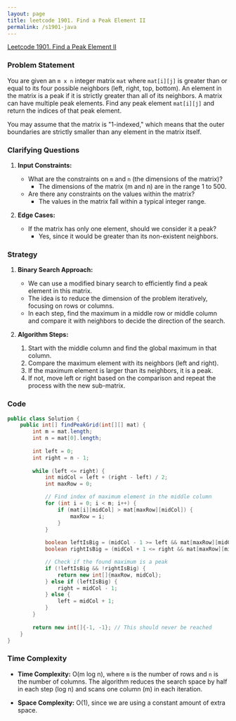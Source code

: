 ```yaml
---
layout: page
title: leetcode 1901. Find a Peak Element II
permalink: /s1901-java
---
```

[Leetcode 1901. Find a Peak Element II](https://algoadvance.github.io/algoadvance/l1901)
### Problem Statement

You are given an `m x n` integer matrix `mat` where `mat[i][j]` is greater than or equal to its four possible neighbors (left, right, top, bottom). An element in the matrix is a peak if it is strictly greater than all of its neighbors. A matrix can have multiple peak elements. Find any peak element `mat[i][j]` and return the indices of that peak element.

You may assume that the matrix is "1-indexed," which means that the outer boundaries are strictly smaller than any element in the matrix itself.

### Clarifying Questions

1. **Input Constraints:**
   - What are the constraints on `m` and `n` (the dimensions of the matrix)?
     - The dimensions of the matrix (m and n) are in the range 1 to 500.
   - Are there any constraints on the values within the matrix?
     - The values in the matrix fall within a typical integer range.

2. **Edge Cases:**
   - If the matrix has only one element, should we consider it a peak?
     - Yes, since it would be greater than its non-existent neighbors.

### Strategy

1. **Binary Search Approach:**
   - We can use a modified binary search to efficiently find a peak element in this matrix.
   - The idea is to reduce the dimension of the problem iteratively, focusing on rows or columns. 
   - In each step, find the maximum in a middle row or middle column and compare it with neighbors to decide the direction of the search.

2. **Algorithm Steps:**
   1. Start with the middle column and find the global maximum in that column.
   2. Compare the maximum element with its neighbors (left and right).
   3. If the maximum element is larger than its neighbors, it is a peak.
   4. If not, move left or right based on the comparison and repeat the process with the new sub-matrix.

### Code

```java
public class Solution {
    public int[] findPeakGrid(int[][] mat) {
        int m = mat.length;
        int n = mat[0].length;
        
        int left = 0;
        int right = n - 1;
        
        while (left <= right) {
            int midCol = left + (right - left) / 2;
            int maxRow = 0;

            // Find index of maximum element in the middle column
            for (int i = 0; i < m; i++) {
                if (mat[i][midCol] > mat[maxRow][midCol]) {
                    maxRow = i;
                }
            }
            
            boolean leftIsBig = (midCol - 1 >= left && mat[maxRow][midCol - 1] > mat[maxRow][midCol]);
            boolean rightIsBig = (midCol + 1 <= right && mat[maxRow][midCol + 1] > mat[maxRow][midCol]);

            // Check if the found maximum is a peak
            if (!leftIsBig && !rightIsBig) {
                return new int[]{maxRow, midCol};
            } else if (leftIsBig) {
                right = midCol - 1;
            } else {
                left = midCol + 1;
            }
        }
        
        return new int[]{-1, -1}; // This should never be reached
    }
}
```

### Time Complexity

- **Time Complexity:** O(m log n), where `m` is the number of rows and `n` is the number of columns. The algorithm reduces the search space by half in each step (log n) and scans one column (m) in each iteration.

- **Space Complexity:** O(1), since we are using a constant amount of extra space.
